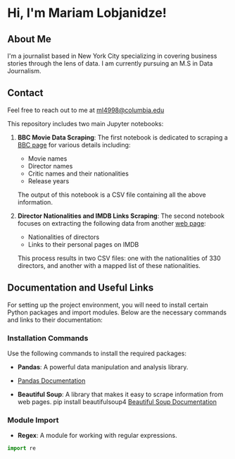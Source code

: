 # Hi, I'm Mariam Lobjanidze!

## About Me

I'm a journalist based in New York City specializing in covering business stories through the lens of data. I am currently pursuing an M.S in Data Journalism.

## Contact

Feel free to reach out to me at ml4998@columbia.edu

This repository includes two main Jupyter notebooks:

1. **BBC Movie Data Scraping**: The first notebook is dedicated to scraping a [BBC page](<link-to-BBC-page>) for various details including:
   - Movie names
   - Director names
   - Critic names and their nationalities
   - Release years
   
   The output of this notebook is a CSV file containing all the above information.

2. **Director Nationalities and IMDB Links Scraping**: The second notebook focuses on extracting the following data from another [web page](<link-to-second-page>):
   - Nationalities of directors
   - Links to their personal pages on IMDB

   This process results in two CSV files: one with the nationalities of 330 directors, and another with a mapped list of these nationalities.



## Documentation and Useful Links

For setting up the project environment, you will need to install certain Python packages and import modules. Below are the necessary commands and links to their documentation:

### Installation Commands

Use the following commands to install the required packages:

- **Pandas**: A powerful data manipulation and analysis library.
- [Pandas Documentation](https://pandas.pydata.org/pandas-docs/stable/)

- **Beautiful Soup**: A library that makes it easy to scrape information from web pages.
pip install beautifulsoup4
[Beautiful Soup Documentation](https://www.crummy.com/software/BeautifulSoup/bs4/doc/)

### Module Import

- **Regex**: A module for working with regular expressions.
```python
import re

